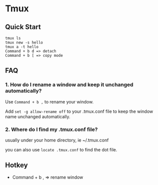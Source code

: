 # Tmux
## Quick Start
```
tmux ls
tmux new -s hello
tmux a -t hello
Command + b d => detach
Command + b [ => copy mode
```

## FAQ
### 1. How do I rename a window and keep it unchanged automatically?
Use `Command + b ,` to rename your window.

Add `set -g allow-rename off` to your .tmux.conf file to keep the window name
unchanged automatically.

### 2. Where do I find my .tmux.conf file?
usually under your home directory, ie ~/.tmux.conf

you can also use `locate .tmux.conf` to find the dot file.

## Hotkey
- Command + b , => rename window
